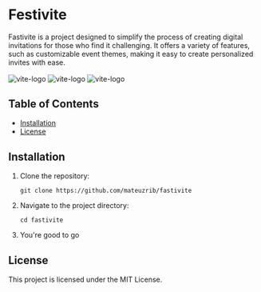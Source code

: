 # Festivite
Fastivite is a project designed to simplify the process of creating digital invitations for those who find it challenging. It offers a variety of features, such as customizable event themes, making it easy to create personalized invites with ease.

<div>
 <img align="center" alt="vite-logo" src="https://img.shields.io/badge/JavaScript-010101?style=for-the-badge&logo=javascript&logoColor=white">
 <img align="center" alt="vite-logo" src="https://img.shields.io/badge/HTML-010101?style=for-the-badge&logo=html5&logoColor=white">
 <img align="center" alt="vite-logo" src="https://img.shields.io/badge/CSS-010101?style=for-the-badge&logo=css3&logoColor=white">
</div>

## Table of Contents

- [Installation](#installation)
- [License](#license)

## Installation

1. Clone the repository:
   ```
   git clone https://github.com/mateuzrib/fastivite
   ```
   
2. Navigate to the project directory:
   ```
   cd fastivite
   ```
3. You're good to go


## License
This project is licensed under the MIT License.
